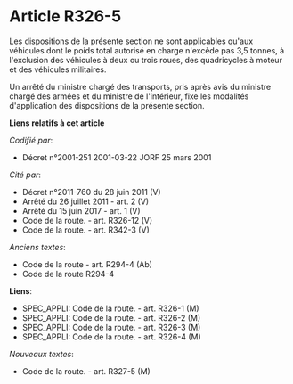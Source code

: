 # Article R326-5

Les dispositions de la présente section ne sont applicables qu'aux véhicules dont le poids total autorisé en charge n'excède
pas 3,5 tonnes, à l'exclusion des véhicules à deux ou trois roues, des quadricycles à moteur et des véhicules militaires.

Un arrêté du ministre chargé des transports, pris après avis du ministre chargé des armées et du ministre de l'intérieur,
fixe les modalités d'application des dispositions de la présente section.

**Liens relatifs à cet article**

_Codifié par_:

  - Décret n°2001-251 2001-03-22 JORF 25 mars 2001

_Cité par_:

  - Décret n°2011-760 du 28 juin 2011 (V)
  - Arrêté du 26 juillet 2011 - art. 2 (V)
  - Arrêté du 15 juin 2017 - art. 1 (V)
  - Code de la route. - art. R326-12 (V)
  - Code de la route. - art. R342-3 (V)

_Anciens textes_:

  - Code de la route - art. R294-4 (Ab)
  - Code de la route R294-4

**Liens**:

  - SPEC_APPLI: Code de la route. - art. R326-1 (M)
  - SPEC_APPLI: Code de la route. - art. R326-2 (M)
  - SPEC_APPLI: Code de la route. - art. R326-3 (M)
  - SPEC_APPLI: Code de la route. - art. R326-4 (M)

_Nouveaux textes_:

  - Code de la route. - art. R327-5 (M)
